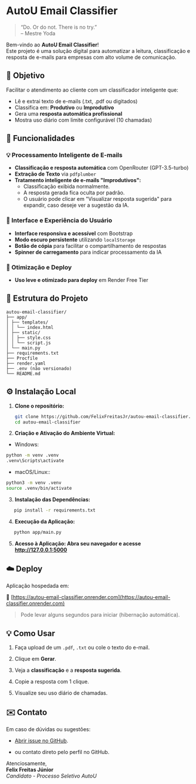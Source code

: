 # AutoU Email Classifier

> “Do. Or do not. There is no try.”  
> – Mestre Yoda

Bem-vindo ao **AutoU Email Classifier**!  
Este projeto é uma solução digital para automatizar a leitura, classificação e resposta de e-mails para empresas com alto volume de comunicação.

## 🎯 Objetivo

Facilitar o atendimento ao cliente com um classificador inteligente que:

- Lê e extrai texto de e-mails (.txt, .pdf ou digitados)
- Classifica em: **Produtivo** ou **Improdutivo**
- Gera uma **resposta automática profissional**
- Mostra uso diário com limite configurável (10 chamadas)

## 🚀 Funcionalidades

### 💡 Processamento Inteligente de E-mails
- **Classificação e resposta automática** com OpenRouter (GPT-3.5-turbo)
- **Extração de Texto** via `pdfplumber`
- **Tratamento inteligente de e-mails "Improdutivos":**
  - Classificação exibida normalmente.
  - A resposta gerada fica oculta por padrão.
  - O usuário pode clicar em "Visualizar resposta sugerida" para expandir, caso deseje ver a sugestão da IA.

### 🎨 Interface e Experiência do Usuário
- **Interface responsiva e acessível** com Bootstrap
- **Modo escuro persistente** utilizando `localStorage`
- **Botão de cópia** para facilitar o compartilhamento de respostas
- **Spinner de carregamento** para indicar processamento da IA

### 🚀 Otimização e Deploy
- **Uso leve e otimizado para deploy** em Render Free Tier



## 🧱 Estrutura do Projeto

```
autou-email-classifier/
├── app/
│ ├── templates/
│ │ └── index.html
│ ├── static/
│ │ ├── style.css
│ │ └── script.js
│ └── main.py
├── requirements.txt
├── Procfile
├── render.yaml
├── .env (não versionado)
└── README.md

```

## ⚙️ Instalação Local

1. **Clone o repositório:**
   ```bash
   git clone https://github.com/FelixFreitasJr/autou-email-classifier.git
   cd autou-email-classifier 

2. **Criação e Ativação do Ambiente Virtual:**

- Windows:
```bash
python -m venv .venv
.venv\Scripts\activate
```

- macOS/Linux::
```bash
python3 -m venv .venv
source .venv/bin/activate
```

3. **Instalação das Dependências:**
```bash
   pip install -r requirements.txt 
```

4. **Execução da Aplicação:**
```bash
   python app/main.py 
```

5. **Acesso à Aplicação: Abra seu navegador e acesse http://127.0.0.1:5000**


## ☁️ Deploy

Aplicação hospedada em:

🔗 [https://autou-email-classifier.onrender.com](https://autou-email-classifier.onrender.com)

> Pode levar alguns segundos para iniciar (hibernação automática).

## 💡 Como Usar

1. Faça upload de um `.pdf`, `.txt` ou cole o texto do e-mail.

2. Clique em **Gerar**.

2. Veja a **classificação** e a **resposta sugerida**.

2. Copie a resposta com 1 clique.

2. Visualize seu uso diário de chamadas.

## ✉️ Contato

Em caso de dúvidas ou sugestões:

- [Abrir issue no GitHub](https://github.com/FelixFreitasJr/autou-email-classifier/issues).

- ou contato direto pelo perfil no GitHub.


Atenciosamente,  
**Felix Freitas Júnior**  
*Candidato - Processo Seletivo AutoU*
